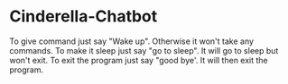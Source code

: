 # Cinderella-Chatbot

To give command just say "Wake up". Otherwise it won't take any commands.
To make it sleep just say "go to sleep". It will go to sleep but won't exit.
To exit the program just say "good bye'. It will then exit the program.
